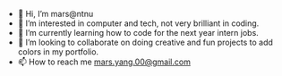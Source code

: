 - 👋 Hi, I’m mars@ntnu
- 👀 I’m interested in computer and tech, not very brilliant in coding.
- 🌱 I’m currently learning how to code for the next year intern jobs.
- 💞️ I’m looking to collaborate on doing creative and fun projects to add colors in my portfolio.
- 📫 How to reach me mars.yang.00@gmail.com

<!---
marsyang2410/marsyang2410 is a ✨ special ✨ repository because its `README.md` (this file) appears on your GitHub profile.
You can click the Preview link to take a look at your changes.
--->
